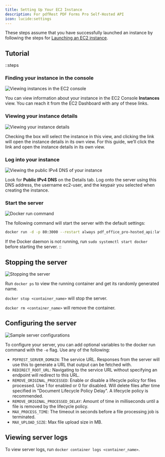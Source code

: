 ```yaml
---
title: Setting Up Your EC2 Instance
description: For pdfRest PDF Forms Pro Self-Hosted API
icon: lucide:settings
---
```


These steps assume that you have successfully launched an instance by following the steps for [Launching an EC2 instance](/pdf-to-office-pro-self-hosted/amazon-machine-image/launching-an-ec2-instance/).

## Tutorial

::steps
### Finding your instance in the console

![Viewing instances in the EC2 console](/pdf-toolkit-instructions/setting-up-your-ec2-instance/pdf-toolkit-self-hosted-setup-instance-step1.png)

You can view information about your instance in the EC2 Console **Instances** view. You can reach it from the EC2 Dashboard with any of these links.

### **Viewing your instance details**

![Viewing your instance details](/pdf-toolkit-instructions/setting-up-your-ec2-instance/pdf-toolkit-self-hosted-setup-instance-step2.png)

Checking the box will select the instance in this view, and clicking the link will open the instance details in its own view. For this guide, we’ll click the link and open the instance details in its own view.

### **Log into your instance**

![Viewing the public IPv4 DNS of your instance](/pdf-toolkit-instructions/setting-up-your-ec2-instance/pdf-toolkit-self-hosted-setup-instance-step3.png)

Look for **Public IPv4 DNS** on the Details tab. Log onto the server using this DNS address, the username ec2-user, and the keypair you selected when creating the instance.

### **Start the server**

![Docker run command](/pdf-forms-pro-instructions/pdf-forms-pro-self-hosted-instructions-setup-forms-instance-4.png)

The following command will start the server with the default settings:

```bash
docker run -d -p 80:3000 --restart always pdf_office_pro-hosted_api:latest
```

If the Docker daemon is not running, run `sudo systemctl start docker` before starting the server.
::

## Stopping the server

![Stopping the server](/pdf-forms-pro-instructions/pdf-forms-pro-self-hosted-instructions-setup-forms-instance-5.png)

Run `docker ps` to view the running container and get its randomly generated name.

`docker stop <container_name>` will stop the server.

`docker rm <container_name>` will remove the container.

## Configuring the server

![Sample server configurations](/pdf-forms-pro-instructions/pdf-forms-pro-self-hosted-instructions-setup-forms-instance-6.png)

To configure your server, you can add optional variables to the docker run command with the `-e` flag. Use any of the following:

- `PDFREST_SERVER_DOMAIN`: The service URL. Responses from the server will use this to generate a URL that output can be fetched with.
- `REDIRECT_ROOT_URL`: Navigating to the service URL without specifying an endpoint will redirect to this URL.
- `REMOVE_ORIGINAL_PROCESSED`: Enable or disable a lifecycle policy for files processed. Use 1 for enabled or 0 for disabled. Will delete files after time specified in "Document Lifecycle Policy Delay". A lifecycle policy is recommended.
- `REMOVE_ORIGINAL_PROCESSED_DELAY`: Amount of time in milliseconds until a file is removed by the lifecycle policy.
- `MAX_PROCESS_TIME`: The timeout in seconds before a file processing job is terminated.
- `MAX_UPLOAD_SIZE`: Max file upload size in MB.

## Viewing server logs

To view server logs, run `docker container logs <container_name>`.
